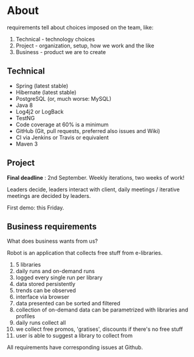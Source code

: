 # About

requirements tell about choices imposed on the team, like:

1. Technical - technology choices
2. Project - organization, setup, how we work and the like
3. Business - product we are to create

## Technical

* Spring (latest stable)
* Hibernate (latest stable)
* PostgreSQL (or, much worse: MySQL)
* Java 8
* Log4j2 or LogBack
* TestNG
* Code coverage at 60% is a minimum
* GitHub (Git, pull requests, preferred also issues and Wiki)
* CI via Jenkins or Travis or equivalent
* Maven 3

## Project

**Final deadline** : 2nd September. Weekly iterations, two weeks of work! 

Leaders decide, leaders interact with client, daily meetings / iterative meetings are decided by leaders.

First demo: this Friday.


## Business requirements

What does business wants from us?

Robot is an application that collects free stuff from e-libraries. 

1) 5 libraries
2) daily runs and on-demand runs
3) logged every single run per library
4) data stored persistently
5) trends can be observed
6) interface via browser
7) data presented can be sorted and filtered
8) collection of on-demand data can be parametrized with libraries and profiles
9) daily runs collect all
10) we collect free promos, 'gratises', discounts if there's no free stuff
11) user is able to suggest a library to collect from 

All requirements have corresponding issues at Github.
